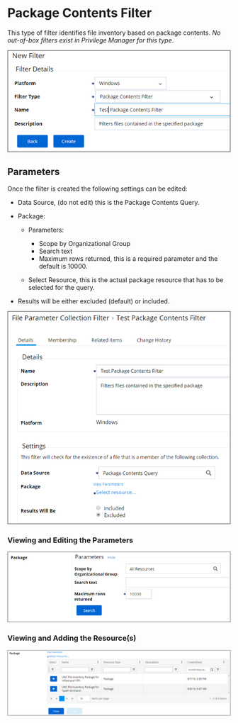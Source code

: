 [title]: # (Package Contents)
[tags]: # (filter types)
[priority]: # (2)
# Package Contents Filter

This type of filter identifies file inventory based on package contents. *No out-of-box filters exist in Privilege Manager for this type*.

![New Package Contents Filter](images/package/pack-1.png)

## Parameters

Once the filter is created the following settings can be edited:

* Data Source, (do not edit) this is the Package Contents Query.
* Package:

  * Parameters:

    * Scope by Organizational Group
    * Search text
    * Maximum rows returned, this is a required parameter and the default is 10000.
  * Select Resource, this is the actual package resource that has to be selected for the query.
* Results will be either excluded (default) or included.

![Edit the Package Contents Filter](images/package/pack-2.png)

### Viewing and Editing the Parameters

![Edit the parameters of the Package Contents Filter](images/msi/msi-pack-3.png)

### Viewing and Adding the Resource(s)

![Selecting the Resource for the Package Contents Filter](images/msi/msi-pack-4.png)

